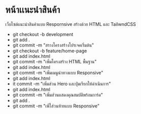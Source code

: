# หน้าเเนะนำสินค้า
เว็บไซต์แนะนำสินค้าแบบ Respornsive สร้างด้วย HTML และ TailwndCSS

- git checkout -b development
- git add .
- git commit -m "สรางโครงสร้างโปรเจคเริ่มต้น"
- git checkout -b feature/home-page
- git add index.html
- git commit -m "เพิ่มโครงสร้าง HTML พื้นฐาน"
- git add index.html
- git commit -m "เพิ่มเมนูนำทางแบบ Responsive"
- git add index.html
- it commit -m "เพิ่มส่วน Hero และปุ่มเรียกให้ดำเนินการ"
- git add index.html
- git commit -m "เพิ่มส่วนแสดงคุณสมบัติพร้อมการ์ด"
- git add .
- git commit -m "เพิ่ใส่วนท้ายแบบ Responsive"